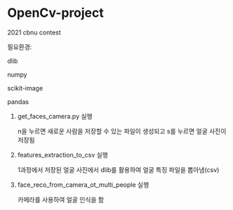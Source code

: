 # OpenCv-project
2021 cbnu contest

필요환경:

dlib

numpy

scikit-image

pandas


1. get_faces_camera.py 실행 

	n을 누르면 새로운 사람을 저장할 수 있는 파일이 생성되고 s를 누르면 얼굴 사진이 저장됨

2. features_extraction_to_csv 실행

	1과정에서 저장된 얼굴 사진에서 dlib를 활용하여 얼굴 특징 파일을 뽑아냄(csv)

3. face_reco_from_camera_ot_multi_people 실행

	카메라를 사용하여 얼굴 인식을 함

	
